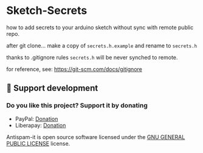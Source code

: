 # Sketch-Secrets

how to add secrets to your arduino sketch without sync with remote public repo.

after git clone... make a copy of `secrets.h.example` and rename to `secrets.h`

thanks to .gitignore rules `secrets.h` will be never synched to remote.

for reference, see: <https://git-scm.com/docs/gitignore>

## 💖 Support development

### Do you like this project? Support it by donating

- PayPal: [Donation](https://www.paypal.com/donate?business=4RXVK5TKS3YT2&currency_code=EUR)
- Liberapay: [Donation](https://liberapay.com/acor3/donate)

Antispam-it is open source software licensed under the [GNU GENERAL PUBLIC LICENSE](LICENSE) license.
